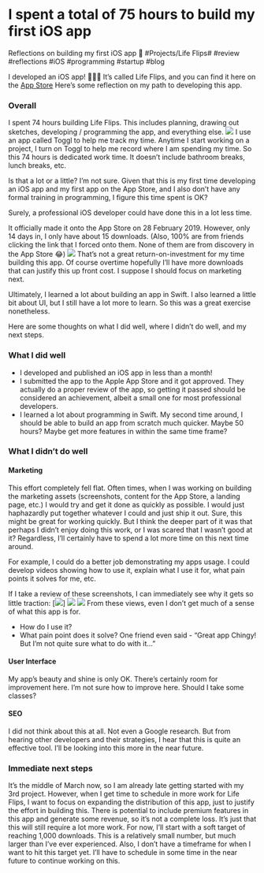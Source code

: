 # I spent a total of 75 hours to build my first iOS app
Reflections on building my first iOS app 📱
#Projects/Life Flips# #review #reflections #iOS #programming #startup #blog 

I developed an iOS app! 👨🏻‍💻
It’s called Life Flips, and you can find it here on the [App Store](https://itunes.apple.com/us/app/life-flips/id1454193608?ls=1&mt=8)
Here’s some reflection on my path to developing this app.

### Overall
I spent 74 hours building Life Flips. This includes planning, drawing out sketches, developing / programming the app, and everything else.
![](https://www.dropbox.com/s/nzlfdm4dtbb8zrv/Screen%20Shot%202019-03-14%20at%2017.06.25.png?dl=0)
I use an app called Toggl to help me track my time. Anytime I start working on a project, I turn on Toggl to help me record where I am spending my time.
So this 74 hours is dedicated work time. It doesn’t include bathroom breaks, lunch breaks, etc.

Is that a lot or a little? I’m not sure. Given that this is my first time developing an iOS app and my first app on the App Store, and I also don’t have any formal training in programming, I figure this time spent is OK? 

Surely, a professional iOS developer could have done this in a lot less time.

It officially made it onto the App Store on 28 February 2019.
However, only 14 days in, I only have about 15 downloads. (Also, 100% are from friends clicking the link that I forced onto them. None of them are from discovery in the App Store 😂)
![](https://www.dropbox.com/s/sdr0t8buorl2pec/Screen%20Shot%202019-03-14%20at%2018.15.08.png?dl=0)
That’s not a great return-on-investment for my time building this app.
Of course overtime hopefully I’ll have more downloads that can justify this up front cost.
I suppose I should focus on marketing next.

Ultimately, I learned a lot about building an app in Swift. I also learned a little bit about UI, but I still have a lot more to learn. So this was a great exercise nonetheless.

Here are some thoughts on what I did well, where I didn’t do well, and my next steps.

### What I did well
* I developed and published an iOS app in less than a month!
* I submitted the app to the Apple App Store and it got approved. They actually do a proper review of the app, so getting it passed should be considered an achievement, albeit a small one for most professional developers.
* I learned a lot about programming in Swift. My second time around, I should be able to build an app from scratch much quicker. Maybe 50 hours? Maybe get more features in within the same time frame?

### What I didn’t do well
#### Marketing
This effort completely fell flat. Often times, when I was working on building the marketing assets (screenshots, content for the App Store, a landing page, etc.) I would try and get it done as quickly as possible. I would just haphazardly put together whatever I could and just ship it out. 
Sure, this might be great for working quickly. But I think the deeper part of it was that perhaps I didn’t enjoy doing this work, or I was scared that I wasn’t good at it? 
Regardless, I’ll certainly have to spend a lot more time on this next time around.

For example, I could do a better job demonstrating my apps usage. I could develop videos showing how to use it, explain what I use it for, what pain points it solves for me, etc.

If I take a review of these screenshots, I can immediately see why it gets so little traction:
[![](https://www.dropbox.com/s/8zz48d40wbbeg6a/IMG_0202.png)]
![](https://www.dropbox.com/s/oh1x5kailbex9iz/IMG_0201.png?dl=0)
![](https://www.dropbox.com/s/nvfa0alfsfjbfcw/IMG_0203.png?dl=0)
From these views, even I don’t get much of a sense of what this app is for.
* How do I use it?
* What pain point does it solve?
One friend even said - “Great app Chingy! But I’m not quite sure what to do with it...”

#### User Interface
My app’s beauty and shine is only OK. There’s certainly room for improvement here. I’m not sure how to improve here. Should I take some classes?

#### SEO
I did not think about this at all. Not even a Google research. But from hearing other developers and their strategies, I hear that this is quite an effective tool. I’ll be looking into this more in the near future.

### Immediate next steps
It’s the middle of March now, so I am already late getting started with my 3rd project. 
However, when I get time to schedule in more work for Life Flips, I want to focus on expanding the distribution of this app, just to justify the effort in building this.
There is potential to include premium features in this app and generate some revenue, so it’s not a complete loss. It’s just that this will still require a lot more work.
For now, I’ll start with a soft target of reaching 1,000 downloads. This is a relatively small number, but much larger than I’ve ever experienced. 
Also, I don’t have a timeframe for when I want to hit this target yet. I’ll have to schedule in some time in the near future to continue working on this.